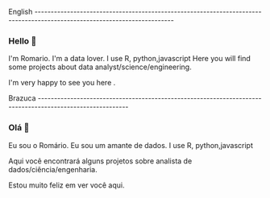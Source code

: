 English -------------------------------------------------------------------------------------------------------------------------
### Hello 👋

I'm Romario. I'm a data lover. I use R, python,javascript
Here you will find some projects about data analyst/science/engineering.

I'm very happy to see you here .


Brazuca ----------------------------------------------------------------------------------------------------------
### Olá 👋

Eu sou o Romário. Eu sou um amante de dados. I use R, python,javascript

Aqui você encontrará alguns projetos sobre analista de dados/ciência/engenharia.

Estou muito feliz em ver você aqui.

